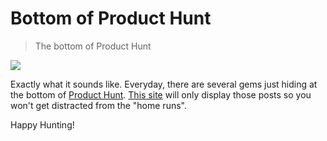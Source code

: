 # Bottom of Product Hunt

> The bottom of Product Hunt

![](https://raw.githubusercontent.com/lambtron/bottomofproducthunt/master/client/img/screenshot.png)

Exactly what it sounds like. Everyday, there are several gems just hiding at the bottom of [Product Hunt](http://www.producthunt.com). [This site](http://www.bottomofproducthunt.com) will only display those posts so you won't get distracted from the "home runs".

Happy Hunting!